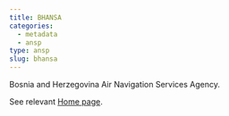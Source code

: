 ```yaml
---
title: BHANSA
categories:
  - metadata
  - ansp
type: ansp
slug: bhansa
---
```


Bosnia and Herzegovina Air Navigation Services Agency.

See relevant [Home page][leaf].

[leaf]: http://www.bhansa.gov.ba/en "BHANSA"

[ACE2015]: http://www.eurocontrol.int/publications/atm-cost-effectiveness-ace-2015-benchmarking-report-2016-2020-outlook "ACE 2015 Benchmarking Report"
